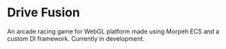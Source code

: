 # Drive Fusion
An arcade racing game for WebGL platform made using Morpeh ECS and a custom DI framework.
Currently in development.
